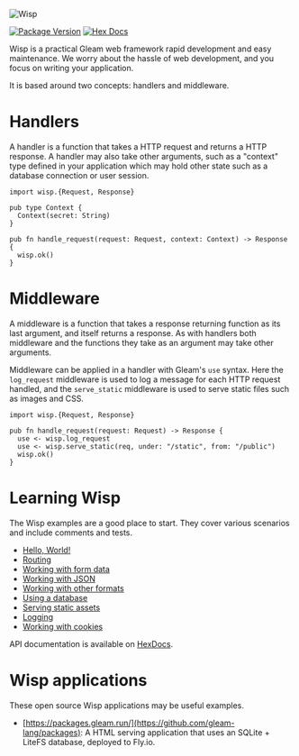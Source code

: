 ![Wisp](https://github.com/lpil/wisp/blob/main/docs/images/cover.png?raw=true)

[![Package Version](https://img.shields.io/hexpm/v/wisp)](https://hex.pm/packages/wisp)
[![Hex Docs](https://img.shields.io/badge/hex-docs-ffaff3)](https://hexdocs.pm/wisp/)

Wisp is a practical Gleam web framework rapid development and easy maintenance.
We worry about the hassle of web development, and you focus on writing your
application.

It is based around two concepts: handlers and middleware.

# Handlers

A handler is a function that takes a HTTP request and returns a HTTP
response. A handler may also take other arguments, such as a "context" type
defined in your application which may hold other state such as a database
connection or user session.

```gleam
import wisp.{Request, Response}

pub type Context {
  Context(secret: String)
}

pub fn handle_request(request: Request, context: Context) -> Response {
  wisp.ok()
}
```

# Middleware

A middleware is a function that takes a response returning function as its
last argument, and itself returns a response. As with handlers both
middleware and the functions they take as an argument may take other
arguments.

Middleware can be applied in a handler with Gleam's `use` syntax. Here the
`log_request` middleware is used to log a message for each HTTP request
handled, and the `serve_static` middleware is used to serve static files
such as images and CSS.

```gleam
import wisp.{Request, Response}

pub fn handle_request(request: Request) -> Response {
  use <- wisp.log_request
  use <- wisp.serve_static(req, under: "/static", from: "/public")
  wisp.ok()
}
```

# Learning Wisp

The Wisp examples are a good place to start. They cover various scenarios and
include comments and tests.

- [Hello, World!](https://github.com/lpil/wisp/tree/main/examples/0-hello-world)
- [Routing](https://github.com/lpil/wisp/tree/main/examples/1-routing)
- [Working with form data](https://github.com/lpil/wisp/tree/main/examples/2-working-with-form-data)
- [Working with JSON](https://github.com/lpil/wisp/tree/main/examples/3-working-with-json)
- [Working with other formats](https://github.com/lpil/wisp/tree/main/examples/4-working-with-other-formats)
- [Using a database](https://github.com/lpil/wisp/tree/main/examples/5-using-a-database)
- [Serving static assets](https://github.com/lpil/wisp/tree/main/examples/6-serving-static-assets)
- [Logging](https://github.com/lpil/wisp/tree/main/examples/7-logging)
- [Working with cookies](https://github.com/lpil/wisp/tree/main/examples/8-working-with-cookies)

API documentation is available on [HexDocs](https://hexdocs.pm/wisp/).

# Wisp applications

These open source Wisp applications may be useful examples.

- [https://packages.gleam.run/](https://github.com/gleam-lang/packages): A HTML
  serving application that uses an SQLite + LiteFS database, deployed to Fly.io.
